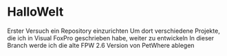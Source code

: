 # HalloWelt
Erster Versuch ein Repository einzurichten
Um dort verschiedene Projekte, die ich in Visual FoxPro geschrieben habe, weiter zu entwickeln
In dieser Branch werde ich die alte FPW 2.6 Version von PetWhere ablegen
